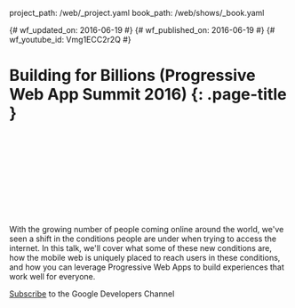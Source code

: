 project_path: /web/_project.yaml
book_path: /web/shows/_book.yaml

{# wf_updated_on: 2016-06-19 #}
{# wf_published_on: 2016-06-19 #}
{# wf_youtube_id: Vmg1ECC2r2Q #}

# Building for Billions (Progressive Web App Summit 2016) {: .page-title }


<div class="video-wrapper">
  <iframe class="devsite-embedded-youtube-video" data-video-id="Vmg1ECC2r2Q"
          data-autohide="1" data-showinfo="0" frameborder="0" allowfullscreen>
  </iframe>
</div>


With the growing number of people coming online around the world, we've seen a shift in the conditions people are under when trying to access the internet. In this talk, we'll cover what some of these new conditions are, how the mobile web is uniquely placed to reach users in these conditions, and how you can leverage Progressive Web Apps to build experiences that work well for everyone.

[Subscribe](https://goo.gl/LLLNvf) to the Google Developers Channel
